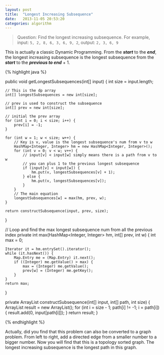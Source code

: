 ```yaml
---
layout: post
title:  "Longest Increasing Subsequence"
date:   2013-11-05 20:53:20
categories: algorithm
---
```


> Question: Find the longest increasing subsequence. For example, input: `5, 2, 8, 6, 3, 6, 9, 2`, output: `2, 3, 6, 9`

This is actually a classic Dynamic Programming. From the **_start_** to the **_end_**, the longest increasing subsequence is the longest subsequence from the **_start_** to the **_previous to end_** + 1.

{% highlight java %}

public void getLongestSubsequences(int[] input) {
    int size = input.length;

    // This is the dp array
    int[] longestSubsequences = new int[size];
		
    // prev is used to construct the subsequence
    int[] prev = new int[size];
	
    // initial the prev array
    for (int i = 0; i < size; i++) {
        prev[i] = -1;
    }
	
    for (int w = 1; w < size; w++) {
        // Key is v, value is the longest subsequence's num from v to w
        HashMap<Integer, Integer> hm = new HashMap<Integer, Integer>();
        for (int v = 0; v < w; v++) {
            // input[v] < input[w] simply means there is a path from v to w
            // you can plus 1 to the previous longest subsequence
            if (input[v] < input[w]) {
                hm.put(v, longestSubsequences[v] + 1);
            } else {
                hm.put(v, longestSubsequences[v]);
            }
        }
        // The main equation
        longestSubsequences[w] = max(hm, prev, w);
    }

    return constructSubsequence(input, prev, size);
}

// Loop and find the max longest subsequence num from all the previous index
private int max(HashMap<Integer, Integer> hm, int[] prev, int w) {
    int max = 0;
    
    Iterator it = hm.entrySet().iterator();
    while (it.hasNext()) {
        Map.Entry me = (Map.Entry) it.next();
        if ((Integer) me.getValue() > max) {
            max = (Integer) me.getValue();
            prev[w] = (Integer) me.getKey();
        }
    }
    return max;
}
	
private ArrayList<Integer> constructSubsequence(int[] input, int[] path, int size) {
    ArrayList<Integer> result = new ArrayList<Integer>();
    for (int i = size - 1; path[i] != -1; i = path[i]) {
        result.add(0, input[path[i]]);
    }
    return result;
}
	
{% endhighlight %}

Actually, did you find that this problem can also be converted to a graph problem. From left to right, add a directed edge from a smaller number to a bigger number. Now you will find that this is a topology sorted graph. The longest increasing subsequence is the longest path in this graph.